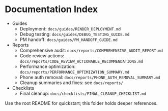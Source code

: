 # Documentation Index

- Guides
  - Deployment: `docs/guides/RENDER_DEPLOYMENT.md`
  - Debug testing: `docs/guides/DEBUG_TESTING_GUIDE.md`
  - PM handoff: `docs/guides/PM_HANDOFF_GUIDE.md`
- Reports
  - Comprehensive audit: `docs/reports/COMPREHENSIVE_AUDIT_REPORT.md`
  - Code review actions: `docs/reports/CODE_REVIEW_ACTIONABLE_RECOMMENDATIONS.md`
  - Performance optimization: `docs/reports/PERFORMANCE_OPTIMIZATION_SUMMARY.md`
  - Phone auth removal: `docs/reports/PHONE_AUTH_REMOVAL_SUMMARY.md`
  - Cleanup summaries and fixes: see `docs/reports/`
- Checklists
  - Final cleanup: `docs/checklists/FINAL_CLEANUP_CHECKLIST.md`

Use the root README for quickstart; this folder holds deeper references.
